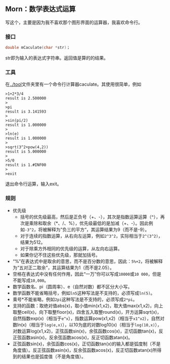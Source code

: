 ## Morn：数学表达式运算

写这个，主要是因为我不喜欢那个图形界面的运算器，我喜欢命令行。



### 接口

```c
double mCaculate(char *str)；
```

str即为输入的表达式字符串。返回值是算的的结果。



### 工具

在[../tool](../tool)文件夹里有一个命令行计算器caculate。其使用很简单，例如

```
>1+2*3/4
result is 2.500000
>
>pi
result is 3.141593
>
>sin(pi/2)
result is 1.000000
>
>ln(e)
result is 1.000000
>
>sqrt(3^2+pow(4,2))
result is 5.000000
>
>5/0
result is 1.#INF00
>
>exit
```

退出命令行运算，输入exit。



### 规则

* 优先级
  * 括号的优先级最高，然后是正负号（+、-），其次是指数运算运算（^），再次是乘除和取余（*、/、%），优先级最低的是加减（+、-）。因此例如`-3^2`，将被解释为”负三的平方“，其运算结果为9（而不是-9）。
  * 对于连续的指数运算，从右向左运算，例如`2^3^2`，实际相当于`2^(3^2)`，结果为512。
  * 对于除乘方外相同的优先级的运算，从左向右运算。
  * 如果你记不住这些优先级，那就加括号。
* “%”在表达式中是取余的意思，而不是百分数的意思，因此：`5%+2`，将被解释为“五对正二取余”，其运算结果为1（而不是2.05）。
* 空格在表达式中没有任何作用，因此“一万”你可以写成`10000`或`10 000`，但是不能写成`10,000`。
* 数学函数名、pi（圆周率）、e（自然对数）都不区分大小写。
* 数学函数不能省略括号，例如`ln5`这种写法是不支持的，必须写成`ln(5)`。
* 乘号\*不能省略，例如`2pi`这种写法是不支持的，必须写成`2*pi`。
* 支持的函数：取绝对值abs(x)，取小值min(x1,x2)，取大值max(x1,x2)，向上取整ceil(x)，向下取整floor(x)，四舍五入取整round(x)，开方运算sqrt(x)，自然指数exp(x)（相当于`e^x`），指数运算pow(x1,x2)（相当于`x1^x2`），自然对数ln(x)（相当于`log(e,x)`），以10为底的对数log10(x)（相当于`log(10,x)`），对数运算log(x1,x2)，正弦函数sin(x)，余弦函数cos(x)，正切函数tan(x)，反正弦函数asin(x)，反余弦函数acos(x)，反正切函数atan(x)。
* 正弦函数sin(x)，余弦函数cos(x)，正切函数tan(x)的输入都是弧度制（不是角度值）。反正弦函数asin(x)，反余弦函数acos(x)，反正切函数atan(x)所得到的结果也是弧度值（不是角度值）。

